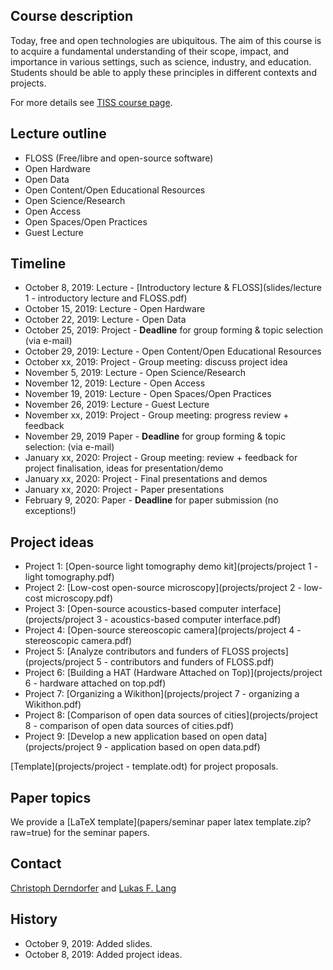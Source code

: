 ## Course description

Today, free and open technologies are ubiquitous. The aim of this course is to acquire a fundamental understanding of their scope, impact, and importance in various settings, such as science, industry, and education. Students should be able to apply these principles in different contexts and projects.

For more details see [TISS course page](https://tiss.tuwien.ac.at/course/courseDetails.xhtml?dswid=1940&dsrid=754&semester=2019W&courseNr=193067).

## Lecture outline

* FLOSS (Free/libre and open-source software)
* Open Hardware
* Open Data
* Open Content/Open Educational Resources
* Open Science/Research
* Open Access
* Open Spaces/Open Practices
* Guest Lecture

## Timeline

* October 8, 2019: Lecture - [Introductory lecture & FLOSS](slides/lecture 1 - introductory lecture and FLOSS.pdf)
* October 15, 2019: Lecture - Open Hardware
* October 22, 2019: Lecture - Open Data
* October 25, 2019: Project - **Deadline** for group forming & topic selection (via e-mail)
* October 29, 2019: Lecture - Open Content/Open Educational Resources
* October xx, 2019: Project - Group meeting: discuss project idea
* November 5, 2019: Lecture - Open Science/Research
* November 12, 2019: Lecture - Open Access
* November 19, 2019: Lecture - Open Spaces/Open Practices
* November 26, 2019: Lecture - Guest Lecture
* November xx, 2019: Project - Group meeting: progress review + feedback
* November 29, 2019 Paper - **Deadline** for group forming & topic selection: (via e-mail)
* January xx, 2020: Project - Group meeting: review + feedback for project finalisation, ideas for presentation/demo
* January xx, 2020: Project - Final presentations and demos
* January xx, 2020: Project - Paper presentations
* February 9, 2020: Paper - **Deadline** for paper submission (no exceptions!)

## Project ideas

* Project 1: [Open-source light tomography demo kit](projects/project 1 - light tomography.pdf)
* Project 2: [Low-cost open-source microscopy](projects/project 2 - low-cost microscopy.pdf)
* Project 3: [Open-source acoustics-based computer interface](projects/project 3 - acoustics-based computer interface.pdf)
* Project 4: [Open-source stereoscopic camera](projects/project 4 - stereoscopic camera.pdf)
* Project 5: [Analyze contributors and funders of FLOSS projects](projects/project 5 - contributors and funders of FLOSS.pdf)
* Project 6: [Building a HAT (Hardware Attached on Top)](projects/project 6 - hardware attached on top.pdf)
* Project 7: [Organizing a Wikithon](projects/project 7 - organizing a Wikithon.pdf)
* Project 8: [Comparison of open data sources of cities](projects/project 8 - comparison of open data sources of cities.pdf)
* Project 9: [Develop a new application based on open data](projects/project 9 - application based on open data.pdf)

[Template](projects/project - template.odt) for project proposals.

## Paper topics

We provide a [LaTeX template](papers/seminar paper latex template.zip?raw=true) for the seminar papers.

## Contact

<a href="mailto:christoph.derndorfer@tuwien.ac.at">Christoph Derndorfer</a> and <a href="mailto:lukas.f.lang@tuwien.ac.at">Lukas F. Lang</a>

## History

* October 9, 2019: Added slides.
* October 8, 2019: Added project ideas.
